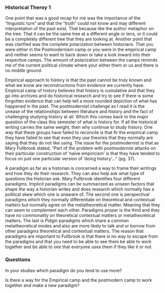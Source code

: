 ### Historical Theroy 1
One point that was a good recap for me was the importance of the “linguistic turn” and that the “truth” could not know and may different interpretation of the past exist. That because like the author metaphor on the tree. That it can be the same tree at a different angle or lens, or it could be a completely different tree that they are looking at.  Another point that was clarified was the complete polarization between historians. That you were either in the Postmodernism camp or you were in the empirical camp and neither seems to want to back down or take a look inward into their respective camps. The amount of polarization between the camps reminds me of the current political climate where your either them or us and there is no middle ground. 

Empirical approach to history is that the past cannot be truly known and what we know are reconstructions from evidence we currently have. Empirical camp of history believes that history is cumulative and that they go into archives and do historical research and try to see if there is some forgotten evidence that can help tell a more rounded depiction of what has happened in the past. The postmodernist challenge as I read it is the unease of the relationships between literature and history and the fact of challenging studying history at all. Which this comes back to the major question of the class this semester of what is history for. If all the historical writing carries the same weight, then why continue to study history. One way that these groups have failed to reconcile is that fir the empirical camp they have failed to see that even they use theories that they normally are saying that they do not like using. The issue for the postmodernist is that as Mary Fullbrook stated, “Part of the problem with postmodernist attacks on their particular construction of ‘naïve empiricism’ is that they have tended to focus on just one particular version of ‘doing history’…” (pg. 37).

A paradigm as far as a historian is concerned a way to frame their writings and how they do their research. They can also help ask what type of questions the historian ask. Mary Fullbrook identifies four different paradigms. Implicit paradigms can be summarized as unseen factors that shape the way a historian writes and does research which normally has a political skew which one is unaware of. The second one is perspectival paradigms which they normally differentiate on theoretical and contextual matters but normally agree on the metatheoretical matter. Meaning that they can seem to complement each other. Paradigms proper is the third and they have no commonality on theoretical contextual matters or metatheoretical matters. The last is Pidgin paradigms which share a common metatheoretical modes and also are more likely to talk and or borrow from other paradigms theoretical and contextual matters. The reason that paradigms are important to Fullbrook is that there is no way to escape from the paradigms and that you need to be able to see them be able to work together and be able to see that everyone uses them if they like it or not. 







### Questions 
In your studies which paradigm do you tend to use more?

Is there a way for the Empirical camp and the postmodern camp to work together and make a new paradigm?
